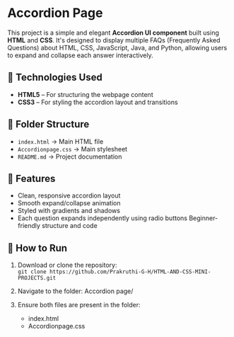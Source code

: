 # Accordion Page

This project is a simple and elegant **Accordion UI component** built using **HTML** and **CSS**. It's designed to display multiple FAQs (Frequently Asked Questions) about HTML, CSS, JavaScript, Java, and Python, allowing users to expand and collapse each answer interactively.


## 🔧 Technologies Used

- **HTML5** – For structuring the webpage content
- **CSS3** – For styling the accordion layout and transitions


## 📁 Folder Structure
- `index.html` → Main HTML file
- `Accordionpage.css` → Main stylesheet 
- `README.md` → Project documentation

## 📌 Features 
- Clean, responsive accordion layout
- Smooth expand/collapse animation
- Styled with gradients and shadows
- Each question expands independently using radio buttons Beginner-friendly structure and code

## 🚀 How to Run
  
1. Download or clone the repository:  
   `git clone https://github.com/Prakruthi-G-H/HTML-AND-CSS-MINI-PROJECTS.git`
    
 2. Navigate to the folder: Accordion page/
 3. Ensure both files are present in the folder:
    - index.html
    - Accordionpage.css
